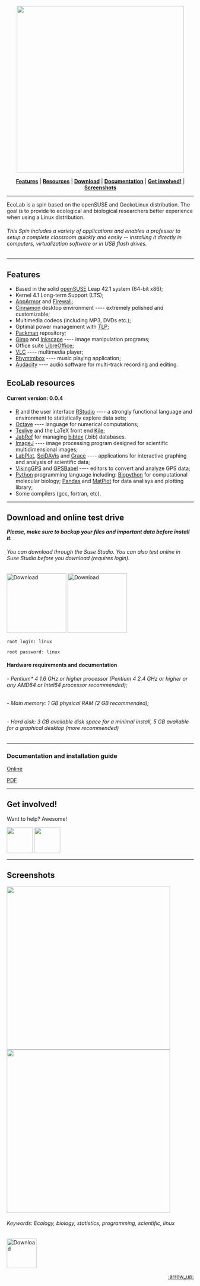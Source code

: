 <p align="center">
<img src="https://s10.postimg.org/prf5rhb49/logo4.png" width="450">
</p>

<p align="center">
<b><a href="#features">Features</a></b>
|
<b><a href="#ecolab-resources">Resources</a></b>
|
<b><a href="#download-and-online-testdrive">Download</a></b>
|
<b><a href="#documentation-and-installation-guide">Documentation</a></b>
|
<b><a href="#get-involved">Get involved!</a></b>
|
<b><a href="#screenshots">Screenshots</a></b>
</p>

---

EcoLab is a spin based on the openSUSE and GeckoLinux distribution. The goal is to provide to ecological and biological researchers better experience when using a Linux distribution.

###### This Spin includes a variety of applications and enables a professor to setup a complete classroom quickly and easily -- installing it directly in computers, virtualization software or in USB flash drives.

---

## Features

- Based in the solid [openSUSE](https://www.opensuse.org/) Leap 42.1 system (64-bit x86);
- Kernel 4.1 Long-term Support (LTS);
- [AppArmor](https://en.opensuse.org/SDB:AppArmor) and [Firewall](https://en.opensuse.org/SuSEfirewall2);
- [Cinnamon](https://en.wikipedia.org/wiki/Cinnamon_(software)) desktop environment ---- extremely polished and customizable; 
- Multimedia codecs (including MP3, DVDs etc.);
- Optimal power management with [TLP](http://linrunner.de/en/tlp/docs/tlp-linux-advanced-power-management.html);
- [Packman](http://packman.links2linux.org/) repository;
- [Gimp](https://www.gimp.org/) and [Inkscape](https://inkscape.org/) ---- image manipulation programs;
- Office suite [LibreOffice](https://www.libreoffice.org/);
- [VLC](www.videolan.org/vlc/) ---- multimedia player;
- [Rhymtmbox](https://wiki.gnome.org/Apps/Rhythmbox) ---- music playing application;
- [Audacity](http://www.audacityteam.org/) ---- audio software for multi-track recording and editing.

## EcoLab resources

#### Current version: 0.0.4

- [R](https://www.r-project.org/) and the user interface [RStudio](https://www.rstudio.com/) ----  a strongly functional language and environment to statistically explore data sets;
- [Octave](https://www.gnu.org/software/octave/) ----  language for numerical computations;
- [Texlive](https://www.tug.org/texlive/) and the LaTeX front end [Kile](kile.sourceforge.net/);
- [JabRef](https://www.jabref.org/) for managing [bibtex](http://www.bibtex.org/) (.bib) databases.
- [ImageJ](http://imagej.net) ---- image processing program designed for scientific multidimensional images;
- [LabPlot](http://labplot.sourceforge.net/), [SciDAVis](scidavis.sourceforge.net/) and [Grace](http://plasma-gate.weizmann.ac.il/Grace/) ---- applications for interactive graphing and analysis of scientific data;
- [VikingGPS](https://sourceforge.net/projects/viking/) and [GPSBabel](www.gpsbabel.org/) ----  editors to convert and analyze GPS data;
- [Python](https://www.python.org/) programming language including: [Biopython](biopython.org/) for computational molecular biology; [Pandas](pandas.pydata.org/) and [MatPlot](http://matplotlib.org/index.html) for data analisys and plotting library;
- Some compilers (gcc, fortran, etc).

---

## Download and online test drive

**_Please, make sure to backup your files and important data before install it._**

###### You can download through the Suse Studio. You can also test online in Suse Studio before you download (requires login).

[<img  alt="Download" src="https://s9.postimg.org/f9ebl248v/dwonload.png" width="160">](https://susestudio.com/a/gKygkm/opensuse-ecolab?a=download&f=iso) [<img  alt="Download" src="https://s10.postimg.org/z3x6wir5l/testdrive.png" width="160">](hhttps://susestudio.com/a/gKygkm/opensuse-ecolab/start_testdrive?version=0.0.4)


```
root login: linux

root password: linux
```



#### Hardware requirements and documentation

###### - Pentium* 4 1.6 GHz or higher processor (Pentium 4 2.4 GHz or higher or any AMD64 or Intel64 processor recommended);

###### - Main memory: 1 GB physical RAM (2 GB recommended);

###### - Hard disk: 3 GB available disk space for a minimal install, 5 GB available for a graphical desktop (more recommended)

---

### Documentation and installation guide

[Online](https://doc.opensuse.org/documentation/leap/startup/html/book.opensuse.startup/)

[PDF](https://doc.opensuse.org/documentation/leap/startup/book.opensuse.startup_color_en.pdf)

---

## Get involved!

Want to help? Awesome! 

[<img  src="https://s22.postimg.org/sb5084gc1/email.png" width="70">](mailto:viniciusbrbio@gmail.com) [<img  src="https://s22.postimg.org/v6i3ezkc1/email2.png" width="70">](https://susestudio.com/a/gKygkm/opensuse-ecolab)
 
 
---


## Screenshots

<img src="https://s10.postimg.org/9k7b9esll/Captura_de_tela_de_2016_08_22_19_52_06.png" width="440"> <img src="https://s10.postimg.org/a3nlvjr7t/Captura_de_tela_de_2016_08_22_19_54_23.png" width="440">

###### Keywords: Ecology, biology, statistics, programming, scientific, linux

[<img  alt="Download" src="https://upload.wikimedia.org/wikipedia/commons/thumb/4/4b/License_icon-gpl-88x31-2.svg/2000px-License_icon-gpl-88x31-2.svg.png" width="80" >](https://www.gnu.org/licenses/old-licenses/gpl-2.0.html)
<p align="right"><a href="#top">:arrow_up:</a></p>
